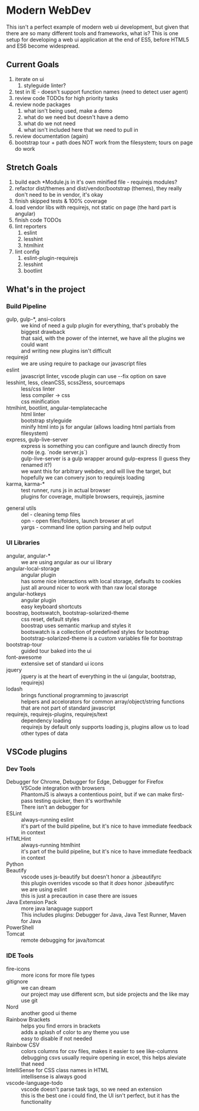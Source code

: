 Modern WebDev
=============

This isn't a perfect example of modern web ui development, but given that there are so many different tools and frameworks, what is? This is one setup for developing a web ui application at the end of ES5, before HTML5 and ES6 become widespread.

Current Goals
-------------

1. iterate on ui
    1. styleguide linter?
1. test in IE - doesn't support function names (need to detect user agent)
1. review code TODOs for high priority tasks
1. review node packages
    1. what isn't being used, make a demo
    1. what do we need but doesn't have a demo
    1. what do we not need
    1. what isn't included here that we need to pull in
1. review documentation (again)
1. bootstrap tour + path does NOT work from the filesystem; tours on page do work

Stretch Goals
-------------

1. build each *Module.js in it's own minified file - requirejs modules?
1. refactor dist/themes and dist/vendor/bootstrap (themes), they really don't need to be in vendor, it's okay
1. finish skipped tests & 100% coverage
1. load vendor libs with requirejs, not static on page (the hard part is angular)
1. finish code TODOs
1. lint reporters
    1. eslint
    1. lesshint
    1. htmlhint
1. lint config
    1. eslint-plugin-requirejs
    1. lesshint
    1. bootlint

What's in the project
---------------------

### Build Pipeline

<dl>
<dt>gulp, gulp-*, ansi-colors</dt>
<dd>we kind of need a gulp plugin for everything, that's probably the biggest drawback</dd>
<dd>that said, with the power of the internet, we have all the plugins we could want</dd>
<dd>and writing new plugins isn't difficult</dd>

<dt>requirejd</dt>
<dd>we are using require to package our javascript files</dd>

<dt>eslint</dt>
<dd>javascript linter, vscode plugin can use --fix option on save</dd>

<dt>lesshint, less, cleanCSS, scss2less, sourcemaps</dt>
<dd>less/css linter</dd>
<dd>less compiler -> css</dd>
<dd>css minification</dd>

<dt>htmlhint, bootlint, angular-templatecache</dt>
<dd>html linter</dd>
<dd>bootstrap styleguide</dd>
<dd>minify html into js for angular (allows loading html partials from filesystem)</dd>

<dt>express, gulp-live-server</dt>
<dd>express is something you can configure and launch directly from node (e.g. `node server.js`)</dd>
<dd>gulp-live-server is a gulp wrapper around gulp-express (I guess they renamed it?)</dd>
<dd>we want this for arbitrary webdev, and will live the target, but hopefully we can convery json to requirejs loading</dd>

<dt>karma, karma-*</dt>
<dd>test runner, runs js in actual browser</dd>
<dd>plugins for coverage, multiple browsers, requirejs, jasmine</dd>
</dl>

<dt>general utils</dt>
<dd>del - cleaning temp files</dd>
<dd>opn - open files/folders, launch browser at url</dd>
<dd>yargs - command line option parsing and help output</dd>

### UI Libraries

<dl>
<dt>angular, angular-*</dt>
<dd>we are using angular as our ui library</dd>

<dt>angular-local-storage</dt>
<dd>angular plugin</dd>
<dd>has some nice interactions with local storage, defaults to cookies</dd>
<dd>just all around nicer to work with than raw local storage</dd>

<dt>angular-hotkeys</dt>
<dd>angular plugin</dd>
<dd>easy keyboard shortcuts</dd>

<dt>boostrap, bootswatch, bootstrap-solarized-theme</dt>
<dd>css reset, default styles</dd>
<dd>boostrap uses semantic markup and styles it</dd>
<dd>bootswatch is a collection of predefined styles for bootstrap</dd>
<dd>bootstrap-solarized-theme is a custom variables file for bootstrap</dd>

<dt>bootstrap-tour</dt>
<dd>guided tour baked into the ui</dd>

<dt>font-awesome</dt>
<dd>extensive set of standard ui icons</dd>

<dt>jquery</dt>
<dd>jquery is at the heart of everything in the ui (angular, bootstrap, requirejs)</dd>

<dt>lodash</dt>
<dd>brings functional programming to javascript</dd>
<dd>helpers and accelorators for common array/object/string functions that are not part of standard javascript</dd>

<dt>requirejs, requirejs-plugins, requirejs/text</dt>
<dd>dependency loading</dd>
<dd>requirejs by default only supports loading js, plugins allow us to load other types of data</dd>
</dl>


VSCode plugins
--------------

### Dev Tools

<dl>
<dt>Debugger for Chrome, Debugger for Edge, Debugger for Firefox</dt>
<dd>VSCode integration with browsers</dd>
<dd>PhantomJS is always a contentious point, but if we can make first-pass testing quicker, then it's worthwhile</dd>
<dd>There isn't an debugger for</dd>

<dt>ESLint</dt>
<dd>always-running eslint</dd>
<dd>it's part of the build pipeline, but it's nice to have immediate feedback in context</dd>

<dt>HTMLHint</dt>
<dd>always-running htmlhint</dd>
<dd>it's part of the build pipeline, but it's nice to have immediate feedback in context</dd>

<dt>Python</td>

<dt>Beautify</dt>
<dd>vscode uses js-beautify but doesn't honor a .jsbeautifyrc</dd>
<dd>this plugin overrides vscode so that it <em>does</em> honor .jsbeautifyrc</dd>
<dd>we are using eslint</dd>
<dd>this is just a precaution in case there are issues</dd>

<dt>Java Extension Pack</dt>
<dd>more java lanaguage support</dd>
<dd>This includes plugins: Debugger for Java, Java Test Runner, Maven for Java</dd>

<dt>PowerShell</dt>

<dt>Tomcat</dt>
<dd>remote debugging for java/tomcat</dd>
</dl>

### IDE Tools

<dl>
<dt>fire-icons</dt>
<dd>more icons for more file types</dd>

<dt>gitignore</dt>
<dd>we can dream</dd>
<dd>our project may use different scm, but side projects and the like may use git</dd>

<dt>Nord</dt>
<dd>another good ui theme</dd>

<dt>Rainbow Brackets</dt>
<dd>helps you find errors in brackets</dd>
<dd>adds a splash of color to any theme you use</dd>
<dd>easy to disable if not needed</dd>

<dt>Rainbow CSV</dt>
<dd>colors columns for csv files, makes it easier to see like-columns</dd>
<dd>debugging csvs usually require opening in excel, this helps aleviate that need</dd>

<dt>IntelliSense for CSS class names in HTML</dt>
<dd>intellisense is always good</dd>

<dt>vscode-language-todo</dt>
<dd>vscode doesn't parse task tags, so we need an extension</dd>
<dd>this is the best one i could find, the UI isn't perfect, but it has the functionality</dd>
</dl>
